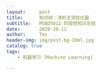 ```yaml
---
layout:     post
title:      知识树：浅析主流优化器
subtitle:   MSBD5012 阶段性知识总结
date:       2020-10-11
author:     Tex
header-img: img/post-bg-20ml.jpg
catalog: true
tags:
    - 机器学习 (Machine Learning)

---
```




